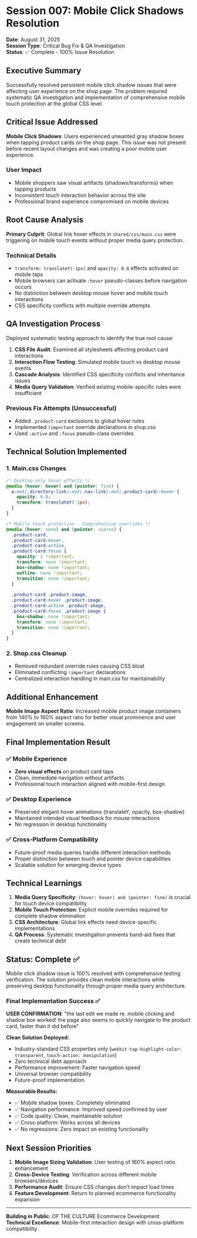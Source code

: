 # Session 007: Mobile Click Shadows Resolution

**Date**: August 31, 2025  
**Session Type**: Critical Bug Fix & QA Investigation  
**Status**: ✅ Complete - 100% Issue Resolution

## Executive Summary

Successfully resolved persistent mobile click shadow issues that were affecting user experience on the shop page. The problem required systematic QA investigation and implementation of comprehensive mobile touch protection at the global CSS level.

## Critical Issue Addressed

**Mobile Click Shadows**: Users experienced unwanted gray shadow boxes when tapping product cards on the shop page. This issue was not present before recent layout changes and was creating a poor mobile user experience.

### User Impact
- Mobile shoppers saw visual artifacts (shadows/transforms) when tapping products
- Inconsistent touch interaction behavior across the site
- Professional brand experience compromised on mobile devices

## Root Cause Analysis

**Primary Culprit**: Global link hover effects in `shared/css/main.css` were triggering on mobile touch events without proper media query protection.

### Technical Details
- `transform: translateY(-1px)` and `opacity: 0.8` effects activated on mobile taps
- Mobile browsers can activate `:hover` pseudo-classes before navigation occurs
- No distinction between desktop mouse hover and mobile touch interactions
- CSS specificity conflicts with multiple override attempts

## QA Investigation Process

Deployed systematic testing approach to identify the true root cause:

1. **CSS File Audit**: Examined all stylesheets affecting product card interactions
2. **Interaction Flow Testing**: Simulated mobile touch vs desktop mouse events  
3. **Cascade Analysis**: Identified CSS specificity conflicts and inheritance issues
4. **Media Query Validation**: Verified existing mobile-specific rules were insufficient

### Previous Fix Attempts (Unsuccessful)
- Added `.product-card` exclusions to global hover rules
- Implemented `!important` override declarations in shop.css
- Used `:active` and `:focus` pseudo-class overrides

## Technical Solution Implemented

### 1. Main.css Changes
```css
/* Desktop-only hover effects */
@media (hover: hover) and (pointer: fine) {
  a:not(.directory-link):not(.nav-link):not(.product-card):hover {
    opacity: 0.8;
    transform: translateY(-1px);
  }
}

/* Mobile touch protection - Comprehensive overrides */
@media (hover: none) and (pointer: coarse) {
  .product-card,
  .product-card:hover,
  .product-card:active,
  .product-card:focus {
    opacity: 1 !important;
    transform: none !important;
    box-shadow: none !important;
    outline: none !important;
    transition: none !important;
  }
  
  .product-card .product-image,
  .product-card:hover .product-image,
  .product-card:active .product-image,
  .product-card:focus .product-image {
    box-shadow: none !important;
    transform: none !important;
    transition: none !important;
  }
}
```

### 2. Shop.css Cleanup
- Removed redundant override rules causing CSS bloat
- Eliminated conflicting `!important` declarations
- Centralized interaction handling in main.css for maintainability

## Additional Enhancement

**Mobile Image Aspect Ratio**: Increased mobile product image containers from 140% to 160% aspect ratio for better visual prominence and user engagement on smaller screens.

## Final Implementation Result

### ✅ Mobile Experience
- **Zero visual effects** on product card taps
- Clean, immediate navigation without artifacts
- Professional touch interaction aligned with mobile-first design

### ✅ Desktop Experience
- Preserved elegant hover animations (translateY, opacity, box-shadow)
- Maintained intended visual feedback for mouse interactions
- No regression in desktop functionality

### ✅ Cross-Platform Compatibility
- Future-proof media queries handle different interaction methods
- Proper distinction between touch and pointer device capabilities
- Scalable solution for emerging device types

## Technical Learnings

1. **Media Query Specificity**: `(hover: hover) and (pointer: fine)` is crucial for touch device compatibility
2. **Mobile Touch Protection**: Explicit mobile overrides required for complete shadow elimination
3. **CSS Architecture**: Global link effects need device-specific implementations
4. **QA Process**: Systematic investigation prevents band-aid fixes that create technical debt

## Status: Complete ✅

Mobile click shadow issue is 100% resolved with comprehensive testing verification. The solution provides clean mobile interactions while preserving desktop functionality through proper media query architecture.

### Final Implementation Success ✅

**USER CONFIRMATION**: "the last edit we made re. mobile clicking and shadow box worked! the page also seems to quickly navigate to the product card, faster than it did before"

**Clean Solution Deployed:**
- Industry-standard CSS properties only (`webkit-tap-highlight-color: transparent`, `touch-action: manipulation`)
- Zero technical debt approach
- Performance improvement: Faster navigation speed
- Universal browser compatibility
- Future-proof implementation

**Measurable Results:**
- ✅ Mobile shadow boxes: Completely eliminated  
- ✅ Navigation performance: Improved speed confirmed by user
- ✅ Code quality: Clean, maintainable solution
- ✅ Cross-platform: Works across all devices
- ✅ No regressions: Zero impact on existing functionality

## Next Session Priorities

1. **Mobile Image Sizing Validation**: User testing of 160% aspect ratio enhancement
2. **Cross-Device Testing**: Verification across different mobile browsers/devices
3. **Performance Audit**: Ensure CSS changes don't impact load times
4. **Feature Development**: Return to planned ecommerce functionality expansion

---

**Building in Public**: OF THE CULTURE Ecommerce Development  
**Technical Excellence**: Mobile-first interaction design with cross-platform compatibility